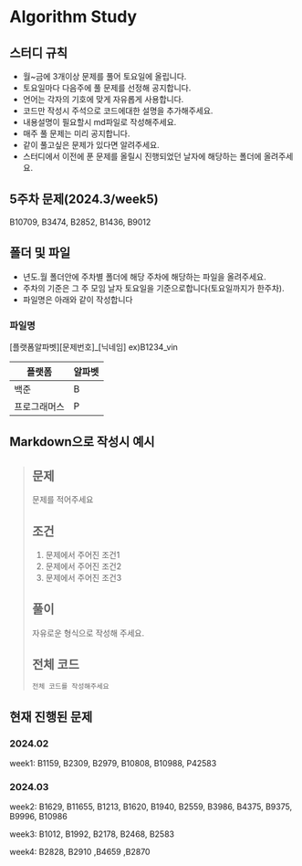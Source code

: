 # Algorithm Study

## 스터디 규칙
* 월~금에 3개이상 문제를 풀어 토요일에 올립니다.
* 토요일마다 다음주에 풀 문제를 선정해 공지합니다.
* 언어는 각자의 기호에 맞게 자유롭게 사용합니다.
* 코드만 작성시 주석으로 코드에대한 설명을 추가해주세요.
* 내용설명이 필요할시 md파일로 작성해주세요.
* 매주 풀 문제는 미리 공지합니다.
* 같이 풀고싶은 문제가 있다면 알려주세요.
* 스터디에서 이전에 푼 문제를 올릴시 진행되었던 날자에 해당하는 폴더에 올려주세요.

## 5주차 문제(2024.3/week5)
B10709, B3474, B2852, B1436, B9012 

## 폴더 및 파일 
* 년도.월 폴더안에 주차별 폴더에 해당 주차에 해당하는 파일을 올려주세요.
* 주차의 기준은 그 주 모임 날자 토요일을 기준으로합니다(토요일까지가 한주차).
* 파일명은 아래와 같이 작성합니다

### 파일명
[플랫폼알파벳][문제번호]_[닉네임] ex)B1234_vin

|플랫폼|알파벳|
|--|--|
|백준|B|
|프로그래머스|P|

## Markdown으로 작성시 예시
> ## 문제
> 문제를 적어주세요
> ## 조건
> 1. 문제에서 주어진 조건1
> 2. 문제에서 주어진 조건2
> 3. 문제에서 주어진 조건3
> ## 풀이
> 자유로운 형식으로 작성해 주세요. 
> ## 전체 코드
> ```cpp
> 전체 코드를 작성해주세요
> ```
    

## 현재 진행된 문제
### 2024.02
week1: B1159, B2309, B2979, B10808, B10988, P42583
### 2024.03
week2: B1629, B11655, B1213, B1620, B1940, B2559, B3986, B4375, B9375, B9996, B10986

week3: B1012, B1992, B2178, B2468, B2583

week4: B2828, B2910 ,B4659 ,B2870